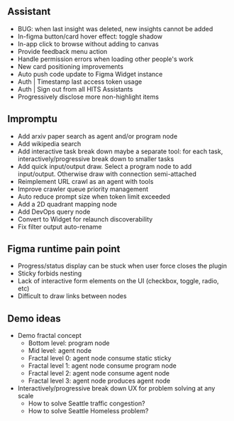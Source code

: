 ## Assistant

- BUG: when last insight was deleted, new insights cannot be added
- In-figma button/card hover effect: toggle shadow
- In-app click to browse without adding to canvas
- Provide feedback menu action
- Handle permission errors when loading other people's work
- New card positioning improvements
- Auto push code update to Figma Widget instance
- Auth | Timestamp last access token usage
- Auth | Sign out from all HITS Assistants
- Progressively disclose more non-highlight items

## Impromptu

- Add arxiv paper search as agent and/or program node
- Add wikipedia search
- Add interactive task break down maybe a separate tool: for each task, interactively/progressive break down to smaller tasks
- Add quick input/output draw. Select a program node to add input/output. Otherwise draw with connection semi-attached
- Reimplement URL crawl as an agent with tools
- Improve crawler queue priority management
- Auto reduce prompt size when token limit exceeded
- Add a 2D quadrant mapping node
- Add DevOps query node
- Convert to Widget for relaunch discoverability
- Fix filter output auto-rename

## Figma runtime pain point

- Progress/status display can be stuck when user force closes the plugin
- Sticky forbids nesting
- Lack of interactive form elements on the UI (checkbox, toggle, radio, etc)
- Difficult to draw links between nodes

## Demo ideas

- Demo fractal concept
  - Bottom level: program node
  - Mid level: agent node
  - Fractal level 0: agent node consume static sticky
  - Fractal level 1: agent node consume program node
  - Fractal level 2: agent node consume agent node
  - Fractal level 3: agent node produces agent node
- Interactively/progressive break down UX for problem solving at any scale
  - How to solve Seattle traffic congestion?
  - How to solve Seattle Homeless problem?
